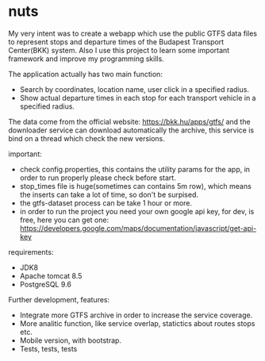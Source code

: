 # nuts

My very intent was to create a webapp which use the public GTFS data files to represent stops and departure times of the Budapest Transport Center(BKK) system. Also I use this project to learn some important framework and improve my programming skills.

The application actually has two main function:
  - Search by coordinates, location name, user click in a specified radius.
  - Show actual departure times in each stop for each transport vehicle in a specified radius.
  
The data come from the official website: https://bkk.hu/apps/gtfs/ and the downloader service can download automatically the archive, this service is bind on a thread which check the new versions.

important:
  - check config.properties, this contains the utility params for the app, in order to run properly please check before start.
  - stop_times file is huge(sometimes can contains 5m row), which means the inserts can take a lot of time, so don't be surpised.
  - the gtfs-dataset process can be take 1 hour or more.
  - in order to run the project you need your own google api key, for dev, is free, here you can get one: https://developers.google.com/maps/documentation/javascript/get-api-key

requirements:
  - JDK8
  - Apache tomcat 8.5
  - PostgreSQL 9.6
  

Further development, features:
  - Integrate more GTFS archive in order to increase the service coverage.
  - More analitic function, like service overlap, statictics about routes stops etc.
  - Mobile version, with bootstrap.
  - Tests, tests, tests
